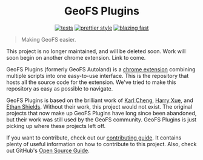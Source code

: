 <h1 align="center">GeoFS Plugins</h1>

<p align="center">
  <a href="https://github.com/GeoFS-Extensions/autoland/actions/workflows/tests.yml">
    <img alt="tests" src="https://img.shields.io/github/workflow/status/GeoFS-Extensions/autoland/Tests?label=Tests&style=flat-square"></a>
  <a href="https://github.com/prettier/prettier">
    <img alt="prettier style" src="https://img.shields.io/badge/code_style-prettier-ff69b4.svg?style=flat-square"></a>
  <a href="https://twitter.com/acdlite/status/974390255393505280">
    <img alt="blazing fast" src="https://img.shields.io/badge/speed-blazing%20%F0%9F%94%A5-brightgreen.svg?style=flat-square"><a>
</p>

> Making GeoFS easier.

This project is no longer maintained, and will be deleted soon. Work will soon begin on another chrome extension. Link to come.

GeoFS Plugins (formerly GeoFS Autoland) is a [chrome extension](https://chrome.google.com/webstore/detail/flhbafggaeidplgimldpkkhkeikejlfd) combining multiple scripts into one easy-to-use interface. This is the repository that hosts all the source code for the extension. We've tried to make this repository as easy as possible to navigate.

GeoFS Plugins is based on the brilliant work of [Karl Cheng](https://github.com/Qantas94Heavy), [Harry Xue](https://github.com/harryxue1999), and [Ethan Shields](https://github.com/SuperCheese21). Without their work, this project would not exist. The original projects that now make up GeoFS Plugins have long since been abandoned, but their work was still used by the GeoFS community. GeoFS Plugins is just picking up where these projects left off.

If you want to contribute, check out our [contributing guide](CONTRIBUTING.md). It contains plenty of useful information on how to contribute to this project. Also, check out GitHub's [Open Source Guide](https://opensource.guide/).
